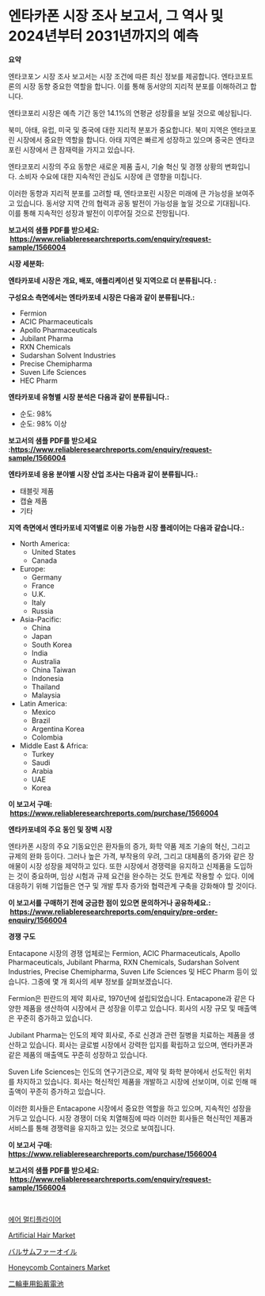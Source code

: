 <p><h1>엔타카폰 시장 조사 보고서, 그 역사 및 2024년부터 2031년까지의 예측</h1></p><p><strong>요약</strong></p>
<p><p>엔타코포ン 시장 조사 보고서는 시장 조건에 따른 최신 정보를 제공합니다. 엔타코포트론의 시장 동향 중요한 역할을 합니다. 이를 통해 동서양의 지리적 분포를 이해하려고 합니다.</p><p>엔타코포리 시장은 예측 기간 동안 14.1%의 연평균 성장률을 보일 것으로 예상됩니다.</p><p>북미, 아태, 유럽, 미국 및 중국에 대한 지리적 분포가 중요합니다. 북미 지역은 엔타코포린 시장에서 중요한 역할을 합니다. 아태 지역은 빠르게 성장하고 있으며 중국은 엔타코포린 시장에서 큰 잠재력을 가지고 있습니다.</p><p>엔타코포리 시장의 주요 동향은 새로운 제품 출시, 기술 혁신 및 경쟁 상황의 변화입니다. 소비자 수요에 대한 지속적인 관심도 시장에 큰 영향을 미칩니다.</p><p>이러한 동향과 지리적 분포를 고려할 때, 엔타코포린 시장은 미래에 큰 가능성을 보여주고 있습니다. 동서양 지역 간의 협력과 공동 발전이 가능성을 높일 것으로 기대됩니다. 이를 통해 지속적인 성장과 발전이 이루어질 것으로 전망됩니다.</p></p>
<p><strong>보고서의 샘플 PDF를 받으세요: &nbsp;<a href="https://www.reliableresearchreports.com/enquiry/request-sample/1566004">https://www.reliableresearchreports.com/enquiry/request-sample/1566004</a></strong></p>
<p><strong>시장 세분화:</strong></p>
<p><strong> 엔타카포네 시장은 개요, 배포, 애플리케이션 및 지역으로 더 분류됩니다. :</strong></p>
<p><strong>구성요소 측면에서는 엔타카포네 시장은 다음과 같이 분류됩니다.:</strong></p>
<p><ul><li>Fermion</li><li>ACIC Pharmaceuticals</li><li>Apollo Pharmaceuticals</li><li>Jubilant Pharma</li><li>RXN Chemicals</li><li>Sudarshan Solvent Industries</li><li>Precise Chemipharma</li><li>Suven Life Sciences</li><li>HEC Pharm</li></ul></p>
<p><strong> 엔타카포네 유형별 시장 분석은 다음과 같이 분류됩니다.:</strong></p>
<p><ul><li>순도: 98%</li><li>순도: 98% 이상</li></ul></p>
<p><strong>보고서의 샘플 PDF를 받으세요 :<a href="https://www.reliableresearchreports.com/enquiry/request-sample/1566004">https://www.reliableresearchreports.com/enquiry/request-sample/1566004</a></strong></p>
<p><strong> 엔타카포네 응용 분야별 시장 산업 조사는 다음과 같이 분류됩니다.:</strong></p>
<p><ul><li>태블릿 제품</li><li>캡슐 제품</li><li>기타</li></ul></p>
<p><strong>지역 측면에서 엔타카포네 지역별로 이용 가능한 시장 플레이어는 다음과 같습니다.:</strong></p>
<p><ul>
    <li>
        North America:
        <ul>
            <li>United States</li>
            <li>Canada</li>
        </ul>
    </li>
    <li>
        Europe:
        <ul>
            <li>Germany</li>
            <li>France</li>
            <li>U.K.</li>
            <li>Italy</li>
            <li>Russia</li>
        </ul>
    </li>
    <li>
        Asia-Pacific:
        <ul>
            <li>China</li>
            <li>Japan</li>
            <li>South Korea</li>
            <li>India</li>
            <li>Australia</li>
            <li>China Taiwan</li>
            <li>Indonesia</li>
            <li>Thailand</li>
            <li>Malaysia</li>
        </ul>
    </li>
    <li>
        Latin America:
        <ul>
            <li>Mexico</li>
            <li>Brazil</li>
            <li>Argentina Korea</li>
            <li>Colombia</li>
        </ul>
    </li>
    <li>
        Middle East & Africa:
        <ul>
            <li>Turkey</li>
            <li>Saudi</li>
            <li>Arabia</li>
            <li>UAE</li>
            <li>Korea</li>
        </ul>
    </li>
    </ul></p>
<p><strong>이 보고서 구매: &nbsp;<a href="https://www.reliableresearchreports.com/purchase/1566004">https://www.reliableresearchreports.com/purchase/1566004</a></strong></p>
<p><strong>엔타카포네의 주요 동인 및 장벽 시장</strong></p>
<p><p>엔타카폰 시장의 주요 기동요인은 환자들의 증가, 화학 약품 제조 기술의 혁신, 그리고 규제의 완화 등이다. 그러나 높은 가격, 부작용의 우려, 그리고 대체품의 증가와 같은 장애물이 시장 성장을 제약하고 있다. 또한 시장에서 경쟁력을 유지하고 신제품을 도입하는 것이 중요하며, 임상 시험과 규제 요건을 완수하는 것도 한계로 작용할 수 있다. 이에 대응하기 위해 기업들은 연구 및 개발 투자 증가와 협력관계 구축을 강화해야 할 것이다.</p></p>
<p><strong>이 보고서를 구매하기 전에 궁금한 점이 있으면 문의하거나 공유하세요.: &nbsp;<a href="https://www.reliableresearchreports.com/enquiry/pre-order-enquiry/1566004">https://www.reliableresearchreports.com/enquiry/pre-order-enquiry/1566004</a></strong></p>
<p><strong>경쟁 구도</strong></p>
<p><p>Entacapone 시장의 경쟁 업체로는 Fermion, ACIC Pharmaceuticals, Apollo Pharmaceuticals, Jubilant Pharma, RXN Chemicals, Sudarshan Solvent Industries, Precise Chemipharma, Suven Life Sciences 및 HEC Pharm 등이 있습니다. 그중에 몇 개 회사의 세부 정보를 살펴보겠습니다.</p><p>Fermion은 핀란드의 제약 회사로, 1970년에 설립되었습니다. Entacapone과 같은 다양한 제품을 생산하여 시장에서 큰 성장을 이루고 있습니다. 회사의 시장 규모 및 매출액은 꾸준히 증가하고 있습니다.</p><p>Jubilant Pharma는 인도의 제약 회사로, 주로 신경과 관련 질병을 치료하는 제품을 생산하고 있습니다. 회사는 글로벌 시장에서 강력한 입지를 확립하고 있으며, 엔타카폰과 같은 제품의 매출액도 꾸준히 성장하고 있습니다.</p><p>Suven Life Sciences는 인도의 연구기관으로, 제약 및 화학 분야에서 선도적인 위치를 차지하고 있습니다. 회사는 혁신적인 제품을 개발하고 시장에 선보이며, 이로 인해 매출액이 꾸준히 증가하고 있습니다.</p><p>이러한 회사들은 Entacapone 시장에서 중요한 역할을 하고 있으며, 지속적인 성장을 거두고 있습니다. 시장 경쟁이 더욱 치열해짐에 따라 이러한 회사들은 혁신적인 제품과 서비스를 통해 경쟁력을 유지하고 있는 것으로 보여집니다.</p></p>
<p><strong>이 보고서 구매: &nbsp; <a href="https://www.reliableresearchreports.com/purchase/1566004">https://www.reliableresearchreports.com/purchase/1566004</a></strong></p>
<p><strong>보고서의 샘플 PDF를 받으세요: &nbsp;<a href="https://www.reliableresearchreports.com/enquiry/request-sample/1566004">https://www.reliableresearchreports.com/enquiry/request-sample/1566004</a></strong><strong></strong></p>
<p>&nbsp;</p>
<p><p><a href="https://medium.com/@earlfeffersj/%EC%97%90%EC%96%B4-%EB%A9%80%ED%8B%B0%ED%94%8C%EB%9D%BC%EC%9D%B4%EC%96%B4-%EC%8B%9C%EC%9E%A5-%ED%86%B5%EC%B0%B0-%EC%8B%9C%EC%9E%A5-%ED%8A%B8%EB%A0%8C%EB%93%9C-%EC%84%B1%EC%9E%A5-2024%EB%85%84%EB%B6%80%ED%84%B0-2031%EB%85%84%EA%B9%8C%EC%A7%80-%EC%98%88%EC%B8%A1%EB%90%9C-%EA%B2%83-4680207bca18">에어 멀티플라이어</a></p><p><a href="https://github.com/biheemgalvinlouises6hokrh3h/Market-Research-Report-List-1/blob/main/artificial-hair-market.md">Artificial Hair Market</a></p><p><a href="https://medium.com/@kamdeall7845/%E3%83%90%E3%83%AB%E3%82%B5%E3%83%A0%E3%83%A2%E3%83%9F%E6%B2%B9%E5%B8%82%E5%A0%B4-2031%E5%B9%B4%E3%81%BE%E3%81%A7%E3%81%AE%E6%88%90%E5%8A%9F%E3%81%99%E3%82%8B%E3%83%93%E3%82%B8%E3%83%8D%E3%82%B9%E6%88%A6%E7%95%A5%E3%81%AE%E9%8D%B5-08d0ed637e6f">バルサムファーオイル</a></p><p><a href="https://github.com/guneycigdem35/Market-Research-Report-List-2/blob/main/honeycomb-containers-market.md">Honeycomb Containers Market</a></p><p><a href="https://medium.com/@rylanaufman56456/%E3%83%90%E3%82%A4%E3%82%AF%E7%94%A8%E9%89%9B%E8%93%84%E9%9B%BB%E6%B1%A0%E5%B8%82%E5%A0%B4-%E5%B8%82%E5%A0%B4%E3%81%AE%E5%B9%B4%E9%96%93%E6%88%90%E9%95%B7%E7%8E%87-%E5%B8%82%E5%A0%B4%E3%83%88%E3%83%AC%E3%83%B3%E3%83%89-%E6%88%90%E9%95%B7%E6%88%A6%E7%95%A5%E3%81%AB%E9%96%A2%E3%81%99%E3%82%8B%E6%B4%9E%E5%AF%9F-c43fb1a94822">二輪車用鉛蓄電池</a></p></p>